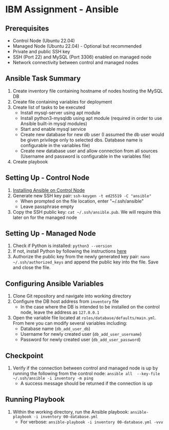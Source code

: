 # IBM Assignment - Ansible
## Prerequisites
- Control Node (Ubuntu 22.04)
- Managed Node (Ubuntu 22.04) - Optional but recommended
- Private and public SSH key
- SSH (Port 22) and MySQL (Port 3306) enabled on managed node
- Network connectivity between control and managed nodes

## Ansible Task Summary
1. Create inventory file containing hostname of nodes hosting the MySQL DB
2. Create file containing variables for deployment
3. Create list of tasks to be executed
    - Install mysql-server using apt module
    - Install python3-mysqldb using apt module (required in order to use Ansible built-in mysql modules)
    - Start and enable mysql service
    - Create new database for new db user (I assumed the db user would be given privilege only to selected dbs. Database name is configurable in the variables file)
    - Create new database user and allow connection from all sources (Username and password is configurable in the variables file)
4. Create playbook

## Setting Up - Control Node
1. [Installing Ansible on Control Node](https://docs.ansible.com/ansible/latest/installation_guide/installation_distros.html#installing-ansible-on-ubuntu)
2. Generate new SSH key pair: ```ssh-keygen -t ed25519 -C "ansible"```
    - When prompted on the file location, enter "~/.ssh/ansible"
    - Leave passphrase empty
3. Copy the SSH public key: ```cat ~/.ssh/ansible.pub```. We will require this later on for the managed node

## Setting Up - Managed Node
1. Check if Python is installed: ```python3 --version```
2. If not, install Python by following the instructions [here](https://phoenixnap.com/kb/how-to-install-python-3-ubuntu)
3. Authorize the public key from the newly generated key pair: ```nano ~/.ssh/authorized_keys``` and append the public key into the file. Save and close the file.

## Configuring Ansible Variables
1. Clone Git repository and navigate into working directory
2. Configure the DB host address from ```inventory``` file
    - In the case where the DB is intended to be installed on the control node, leave the address as ```127.0.0.1```
3. Open the variable file located at ```roles/database/defaults/main.yml```. From here you can modify several variables including:
    - Database name (```db_add_user_db```)
    - Username for newly created user (```db_add_user_username```)
    - Password for newly created user (```db_add_user_password```)

## Checkpoint
1. Verify if the connection between control and managed node is up by running the following from the control node: ```ansible all  --key-file ~/.ssh/ansible -i inventory -m ping```
    - A success message should be returned if the connection is up

## Running Playbook
1. Within the working directory, run the Ansible playbook: ```ansible-playbook -i inventory 00-database.yml```
    - For verbose: ```ansible-playbook -i inventory 00-database.yml -vvv```
